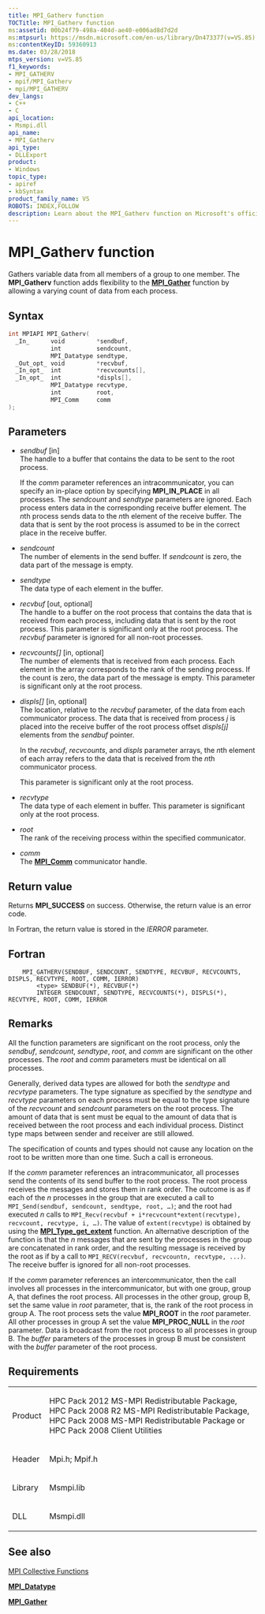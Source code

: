 ```yaml
---
title: MPI_Gatherv function
TOCTitle: MPI_Gatherv function
ms:assetid: 00b24f79-498a-404d-ae40-e006ad8d7d2d
ms:mtpsurl: https://msdn.microsoft.com/en-us/library/Dn473377(v=VS.85)
ms:contentKeyID: 59360913
ms.date: 03/28/2018
mtps_version: v=VS.85
f1_keywords:
- MPI_GATHERV
- mpif/MPI_Gatherv
- mpi/MPI_GATHERV
dev_langs:
- C++
- C
api_location:
- Msmpi.dll
api_name:
- MPI_Gatherv
api_type:
- DLLExport
product:
- Windows
topic_type:
- apiref
- kbSyntax
product_family_name: VS
ROBOTS: INDEX,FOLLOW
description: Learn about the MPI_Gatherv function on Microsoft's official site. Understand its syntax, parameters, return values, and how it gathers variable data from group members.
---
```


# MPI\_Gatherv function

Gathers variable data from all members of a group to one member. The **MPI\_Gatherv** function adds flexibility to the [**MPI\_Gather**](mpi-gather-function.md) function by allowing a varying count of data from each process.

## Syntax

``` c++
int MPIAPI MPI_Gatherv(
  _In_      void         *sendbuf,
            int          sendcount,
            MPI_Datatype sendtype,
  _Out_opt_ void         *recvbuf,
  _In_opt_  int          *recvcounts[],
  _In_opt_  int          *displs[],
            MPI_Datatype recvtype,
            int          root,
            MPI_Comm     comm
);
```

## Parameters

  - *sendbuf* \[in\]  
    The handle to a buffer that contains the data to be sent to the root process.
    
    If the *comm* parameter references an intracommunicator, you can specify an in-place option by specifying **MPI\_IN\_PLACE** in all processes. The *sendcount* and *sendtype* parameters are ignored. Each process enters data in the corresponding receive buffer element. The *n*th process sends data to the *n*th element of the receive buffer. The data that is sent by the root process is assumed to be in the correct place in the receive buffer.

  - *sendcount*  
    The number of elements in the send buffer. If *sendcount* is zero, the data part of the message is empty.

  - *sendtype*  
    The data type of each element in the buffer.

  - *recvbuf* \[out, optional\]  
    The handle to a buffer on the root process that contains the data that is received from each process, including data that is sent by the root process. This parameter is significant only at the root process. The *recvbuf* parameter is ignored for all non-root processes.

  - *recvcounts\[\]* \[in, optional\]  
    The number of elements that is received from each process. Each element in the array corresponds to the rank of the sending process. If the count is zero, the data part of the message is empty. This parameter is significant only at the root process.

  - *displs\[\]* \[in, optional\]  
    The location, relative to the *recvbuf* parameter, of the data from each communicator process. The data that is received from process *j* is placed into the receive buffer of the root process offset *displs\[j\]* elements from the *sendbuf* pointer.
    
    In the *recvbuf*, *recvcounts*, and *displs* parameter arrays, the *n*th element of each array refers to the data that is received from the *n*th communicator process.
    
    This parameter is significant only at the root process.

  - *recvtype*  
    The data type of each element in buffer. This parameter is significant only at the root process.

  - *root*  
    The rank of the receiving process within the specified communicator.

  - *comm*  
    The [**MPI\_Comm**](mpi-comm-enumeration.md) communicator handle.

## Return value

Returns **MPI\_SUCCESS** on success. Otherwise, the return value is an error code.

In Fortran, the return value is stored in the *IERROR* parameter.

## Fortran

``` FORTRAN
    MPI_GATHERV(SENDBUF, SENDCOUNT, SENDTYPE, RECVBUF, RECVCOUNTS, DISPLS, RECVTYPE, ROOT, COMM, IERROR)
        <type> SENDBUF(*), RECVBUF(*)
        INTEGER SENDCOUNT, SENDTYPE, RECVCOUNTS(*), DISPLS(*), RECVTYPE, ROOT, COMM, IERROR
```

## Remarks

All the function parameters are significant on the root process, only the *sendbuf*, *sendcount*, *sendtype*, *root*, and *comm* are significant on the other processes. The *root* and *comm* parameters must be identical on all processes.

Generally, derived data types are allowed for both the *sendtype* and *recvtype* parameters. The type signature as specified by the *sendtype* and *recvtype* parameters on each process must be equal to the type signature of the *recvcount* and *sendcount* parameters on the root process. The amount of data that is sent must be equal to the amount of data that is received between the root process and each individual process. Distinct type maps between sender and receiver are still allowed.

The specification of counts and types should not cause any location on the root to be written more than one time. Such a call is erroneous.

If the *comm* parameter references an intracommunicator, all processes send the contents of its send buffer to the root process. The root process receives the messages and stores them in rank order. The outcome is as if each of the *n* processes in the group that are executed a call to `MPI_Send(sendbuf, sendcount, sendtype, root, …)`; and the root had executed *n* calls to `MPI_Recv(recvbuf + i*recvcount*extent(recvtype), recvcount, recvtype, i, …)`. The value of `extent(recvtype)` is obtained by using the [**MPI\_Type\_get\_extent**](mpi-type-get-extent-function.md) function. An alternative description of the function is that the *n* messages that are sent by the processes in the group are concatenated in rank order, and the resulting message is received by the root as if by a call to `MPI_RECV(recvbuf, recvcountn, recvtype, ...)`. The receive buffer is ignored for all non-root processes.

If the *comm* parameter references an intercommunicator, then the call involves all processes in the intercommunicator, but with one group, group A, that defines the root process. All processes in the other group, group B, set the same value in *root* parameter, that is, the rank of the root process in group A. The root process sets the value **MPI\_ROOT** in the *root* parameter. All other processes in group A set the value **MPI\_PROC\_NULL** in the *root* parameter. Data is broadcast from the root process to all processes in group B. The *buffer* parameters of the processes in group B must be consistent with the *buffer* parameter of the root process.

## Requirements

<table>
<colgroup>
<col  />
<col  />
</colgroup>
<tbody>
<tr class="odd">
<td><p>Product</p></td>
<td><p>HPC Pack 2012 MS-MPI Redistributable Package, HPC Pack 2008 R2 MS-MPI Redistributable Package, HPC Pack 2008 MS-MPI Redistributable Package or HPC Pack 2008 Client Utilities</p></td>
</tr>
<tr class="even">
<td><p>Header</p></td>
<td>Mpi.h;
Mpif.h</td>
</tr>
<tr class="odd">
<td><p>Library</p></td>
<td>Msmpi.lib</td>
</tr>
<tr class="even">
<td><p>DLL</p></td>
<td>Msmpi.dll</td>
</tr>
</tbody>
</table>


## See also

[MPI Collective Functions](mpi-collective-functions.md)

[**MPI\_Datatype**](mpi-datatype-enumeration.md)

[**MPI\_Gather**](mpi-gather-function.md)

